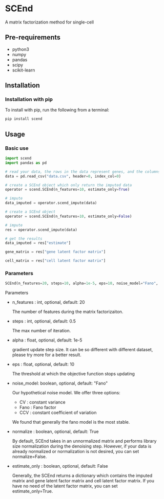 # SCEnd
A matrix factorization method for single-cell

## Pre-requirements
* python3
* numpy
* pandas
* scipy
* scikit-learn

## Installation

### Installation with pip
To install with pip, run the following from a terminal:
```Bash
pip install scend
```

## Usage

### Basic use
```Python
import scend
import pandas as pd

# read your data, the rows in the data represent genes, and the columns represent cells
data = pd.read_csv("data.csv", header=0, index_col=0)

# create a SCEnd object which only return the imputed data
operator = scend.SCEnd(n_features=10, estimate_only=True)

# impute
data_imputed = operator.scend_impute(data)

# create a SCEnd object
operator = scend.SCEnd(n_features=10, estimate_only=False)

# impute
res = operator.scend_impute(data)

# get the results
data_imputed = res["estimate"]

gene_matrix = res["gene latent factor matrix"]

cell_matrix = res["cell latent factor matrix"]

```

### Parameters
```Python
SCEnd(n_features=20, steps=10, alpha=1e-5, eps=10, noise_model="Fano", normalize=True, estimate_only=False)
```
Parameters

* n_features : int, optional, default: 20

    The number of features during the matrix factorizaiton.

* steps : int, optional, default: 0.5

    The max number of iteration.

* alpha : float, optional, default: 1e-5

    gradient update step size. It can be so different with different dataset, please try more for a better result.
  
* eps : float, optional, default: 10
    
    The threshold at which the objective function stops updating
  
* noise_model: boolean, optional, default: "Fano"
    
    Our hypothetical noise model. We offer three options:
    * CV : constant variance
    * Fano : Fano factor
    * CCV : constant coefficient of variation
    
    We found that generally the fano model is the most stable.
    
* normalize : boolean, optional, default: True

    By default, SCEnd takes in an unnormalized matrix and performs library size normalization during the denoising step. However, if your data is already normalized or normalization is not desired, you can set normalize=False.

* estimate_only : boolean, optional, default: False

    Generally, the SCEnd returns a dictionary which contains the imputed matrix and gene latent factor matrix and cell latent factor matrix. If you have no need of the latent factor matrix, you can set estimate_only=True.



